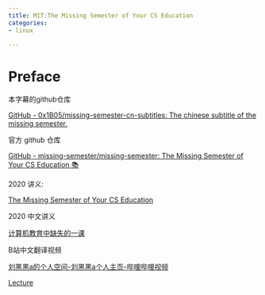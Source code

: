 ```yaml
---
title: MIT:The Missing Semester of Your CS Education
categories:
- linux

---
```


# Preface

本字幕的github仓库

[GitHub - 0x1B05/missing-semester-cn-subtitles: The chinese subtitle of the missing semester.](https://github.com/0x1B05/missing-semester-cn-subtitles)

官方 github 仓库

[GitHub - missing-semester/missing-semester: The Missing Semester of Your CS Education 📚](https://github.com/missing-semester/missing-semester)

2020 讲义:

[The Missing Semester of Your CS Education](https://missing.csail.mit.edu/)

2020 中文讲义

[计算机教育中缺失的一课](https://missing-semester-cn.github.io/)

B站中文翻译视频

[刘黑黑a的个人空间-刘黑黑a个人主页-哔哩哔哩视频](https://space.bilibili.com/518734451)

[Lecture](MIT%20The%20Missing%20Semester%20of%20Your%20CS%20Education%20e301498927a94f57816c485bf97c66d4/Lecture%206be8e951663446cbb205a7270be0cb02.csv)
